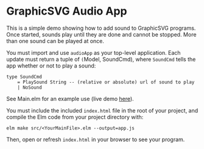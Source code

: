 # GraphicSVG Audio App

This is a simple demo showing how to add sound to GraphicSVG programs. Once started, sounds play until they are
done and cannot be stopped. More than one sound can be played at once.

You must import and use `audioApp` as your top-level application. Each update must return a tuple of
`(`Model, SoundCmd), where `SoundCmd` tells the app whether or not to play a sound:

```
type SoundCmd
    = PlaySound String -- (relative or absolute) url of sound to play
    | NoSound
```

See Main.elm for an example use (live demo [here](https://cschank.github.io/audioApp.html])).

You must include the included `index.html` file in the root of your project, and compile the Elm code from your
project directory with:

```
elm make src/<YourMainFile>.elm --output=app.js
```

Then, open or refresh `index.html` in your browser to see your program.
